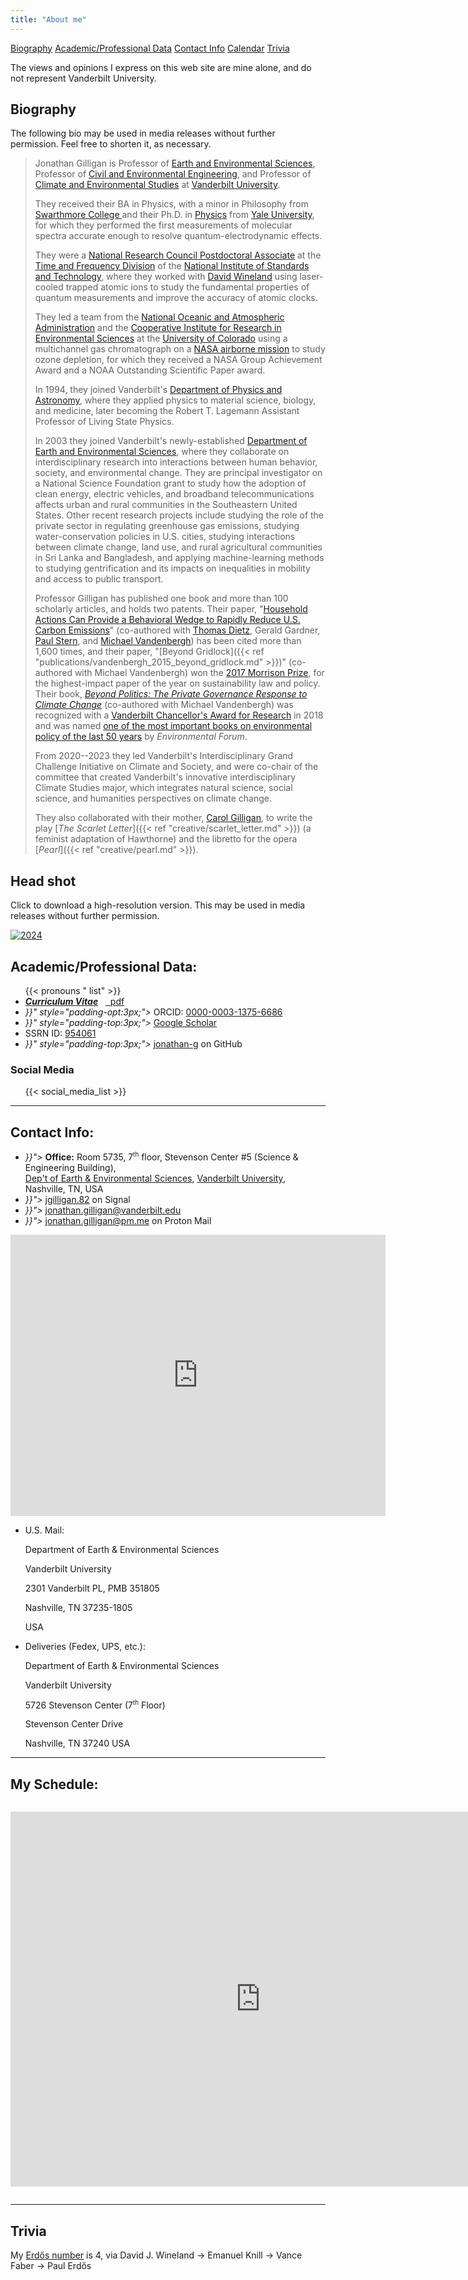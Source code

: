 ```yaml
---
title: "About me"
---
```


<span class="button">[Biography](#biography)</span> <span class="button">[Academic/Professional Data](#academic-professional-data)</span> <span class="button">[Contact Info](#contact-info)</span>  <span class="button">[Calendar](#my-schedule)</span> <span class="button">[Trivia](#trivia)</span>

The views and opinions I express on this web site are mine alone, and 
do not represent Vanderbilt University.

## Biography

The following bio may be used in media releases without further permission.
Feel free to shorten it, as necessary.

> Jonathan Gilligan is 
> Professor of 
> [Earth and Environmental Sciences](https://www.vanderbilt.edu/ees),
> Professor of 
> [Civil and Environmental Engineering](https://engineering.vanderbilt.edu/cee/),
> and
> Professor of 
> [Climate and Environmental Studies](https://as.vanderbilt.edu/climate-environmental/)
> at [Vanderbilt University](https://www.vanderbilt.edu/).
>
> They received their BA in Physics, with a minor in Philosophy from 
> [Swarthmore College ](https://www.swarthmore.edu/)
> and their Ph.D. in [Physics](https://physics.yale.edu/) from [Yale University](https://www.yale.edu/), 
> for which they performed the first measurements of molecular spectra accurate 
> enough to resolve quantum-electrodynamic effects. 
>
> They were a 
> [National Research Council Postdoctoral Associate](https://sites.nationalacademies.org/pga/rap/) 
> at the 
> [Time and Frequency Division](https://www.nist.gov/pml/time-and-frequency-division) 
> of the 
> [National Institute of Standards and Technology](https://www.nist.gov/), 
> where they worked with 
> [David Wineland](https://en.wikipedia.org/wiki/David_J._Wineland) 
> using laser-cooled trapped atomic ions to study the fundamental properties of 
> quantum measurements and improve the accuracy of atomic clocks. 
>
> They led a team from the 
> [National Oceanic and Atmospheric Administration](https://www.noaa.gov/) and 
> the [Cooperative Institute for Research in Environmental Sciences](https://cires.colorado.edu/) 
> at the [University of Colorado](https://www.colorado.edu)
> using a multichannel gas chromatograph on a 
> [NASA airborne mission](https://espo.nasa.gov/ashoe_maesa/content/ASHOE_MAESA)
> to study ozone depletion, 
> for which they received a NASA Group Achievement Award 
> and a NOAA Outstanding Scientific Paper award. 
>
> In 1994, they joined Vanderbilt's 
> [Department of Physics and Astronomy](https://as.vanderbilt.edu/physics/), 
> where they applied physics to material science, biology, and medicine, 
> later becoming the Robert T. Lagemann Assistant Professor of Living State Physics. 
>
> In 2003 they joined Vanderbilt's newly-established 
> [Department of Earth and Environmental Sciences](https://www.vanderbilt.edu/ees), 
> where they collaborate on interdisciplinary research 
> into interactions between human behavior, society, and environmental change. 
> They are principal investigator on a National Science Foundation grant to study
> how the adoption of clean energy, electric vehicles, and broadband 
> telecommunications affects urban and rural communities in the Southeastern
> United States.
> Other recent research projects include
> studying the role of the private sector in regulating greenhouse gas emissions,
> studying water-conservation policies in U.S. cities,
> studying interactions between climate change, land use, 
> and rural agricultural communities in Sri Lanka and Bangladesh,
> and applying machine-learning methods to studying gentrification and its
> impacts on inequalities in mobility and access to public transport.
>
> Professor Gilligan has published one book and more than 100 scholarly articles, 
> and holds two patents. 
> Their paper, "[Household Actions Can Provide a Behavioral Wedge to Rapidly 
> Reduce U.S. Carbon Emissions](https://doi.org/10.1073/pnas.0908738106)" 
> (co-authored with 
> [Thomas Dietz](https://sociology.msu.edu/people/faculty_directory/thomas-dietz), 
> Gerald Gardner, [Paul Stern](http://www.seri-us.org/content/paul-c-stern), 
> and [Michael Vandenbergh](https://law.vanderbilt.edu/bio/michael-vandenbergh)) 
> has been cited 
> more than 1,600 times,
> and their paper, 
> "[Beyond Gridlock]({{< ref "publications/vandenbergh_2015_beyond_gridlock.md" >}})" 
> (co-authored with Michael Vandenbergh) won 
> the [2017 Morrison Prize](https://www.prnewswire.com/news-releases/morrison-prize-winners-highlight-the-importance-of-private-action-in-battling-climate-change-300405452.html), 
> for the highest-impact paper of the year on sustainability law and policy. 
> Their book, 
> [_Beyond Politics: The Private Governance Response to Climate Change_](https://beyondpoliticsbook.com)
> (co-authored with Michael Vandenbergh) was recognized with 
> a [Vanderbilt Chancellor's Award for Research](https://news.vanderbilt.edu/2018/08/24/gould-awarded-10k-prize-for-achievement-in-research-at-fall-assembly/) 
> in 2018 and was named [one of the most important books on environmental 
> policy of the last 50 years](/news/2019/12/23/top-books/)
> by _Environmental Forum_.
>
> From 2020--2023 they led Vanderbilt's Interdisciplinary Grand Challenge
> Initiative on Climate and Society, and were co-chair of the committee
> that created Vanderbilt's innovative interdisciplinary Climate Studies
> major, which integrates natural science, social science, and humanities
> perspectives on climate change.
> 
> They also collaborated with their mother, 
> [Carol Gilligan](https://en.wikipedia.org/wiki/Carol_Gilligan), 
> to write the play 
> [_The Scarlet Letter_]({{< ref "creative/scarlet_letter.md" >}}) 
> (a feminist adaptation of Hawthorne) 
> and the libretto for the opera [_Pearl_]({{< ref "creative/pearl.md" >}}).

## Head shot

Click to download a high-resolution version. This may be used in media releases without further permission.

<!--
[![Brown](/files/headshots/Gilligan_Jonathan_brown_thumb.jpg)](/files/headshots/Gilligan_Jonathan_brown.jpg)
[![Informal](/files/headshots/Gilligan_Jonathan_informal_close_thumb.jpg)](/files/headshots/Gilligan_Jonathan_informal_close.jpg)
[![Informal Large](/files/headshots/Gilligan_Jonathan_informal_large_thumb.jpg)](/files/headshots/Gilligan_Jonathan_informal_large.jpg)
[![2022](/files/headshots/Gilligan_Jonathan_2022_thumb.jpg)](/files/headshots/Gilligan_Jonathan_2022.jpg)
-->
[![2024](/files/headshots/Gilligan_Jonathan_2024_close_thumb.jpg)](/files/headshots/Gilligan_Jonathan_2024_close.jpg)

## Academic/Professional Data:

<ul class="fa-ul">
  {{< pronouns "  list" >}}
  <li><i class="fa-li ai ai-cv" style="padding-opt:3px;"></i> <a href="/files/cv/gilligan_cv.pdf"><em><strong>Curriculum Vitae</strong></em></a> &nbsp; <a href="/files/cv/gilligan_cv.pdf" class="badge badge-small pdf"><i class="fal fa-file-pdf"></i>&nbsp;&nbsp;pdf</a>
  <li><i class="fa-li {{< fa_icon weight="b" icon="orcid" >}}" style="padding-opt:3px;"></i> ORCID: <a rel="me" href="https://orcid.org/0000-0003-1375-6686" target="_blank">0000-0003-1375-6686</a></li>
  <li><i class="fa-li {{< fa_icon weight="b" icon="google-scholar" >}}" style="padding-top:3px;"></i> <a rel="me" href="https://scholar.google.com/citations?user=B8RVAU0AAAAJ" target="_blank">Google Scholar</a></li>
  <li> <i class="fa-li ai ai-ssrn" style="padding-top:3px;"></i> SSRN ID: <a rel="me" href="https://papers.ssrn.com/sol3/cf_dev/AbsByAuth.cfm?per_id=954061" target="_blank">954061</a></li>
  <li><i class="fa-li {{< fa_icon weight="b" icon="github" >}}" style="padding-top:3px;"></i> <a rel="me" href="https://github.com/jonathan-g" target="_blank">jonathan-g</a> on GitHub</li>
</ul>

### Social Media

<ul class="fa-ul">
{{< social_media_list >}}
</ul>


---

## Contact Info:

<ul class="fa-ul">
  <li><i class="fa-li {{< fa_icon weight="s" icon="university" >}}"></i> <b>Office:</b> Room 5735, 7<sup style="font-size:70%;">th</sup> floor, Stevenson Center #5 (Science &amp; Engineering Building),<br/><a href="https://www.vanderbilt.edu/ees">Dep't of Earth &amp; Environmental Sciences</a>, <a href="https://www.vanderbilt.edu">Vanderbilt University</a>, Nashville, TN, USA</li>
  <li><i class="fa-li fa-brands {{< fa_icon weight="s" icon="signal-messenger" >}}"></i> <a href="https://signal.me/#eu/LiaAI8bSgU0l2PqEkWng55C2dz7A2DC3sUxJEIz7Opcj1o9XPEJKU53GDzJ2yQyS">jgilligan.82</a> on Signal</li>
  <li><i class="fa-li {{< fa_icon weight="s" icon="envelope" >}}"></i> <a href="mailto:jonathan.gilligan@vanderbilt.edu">jonathan.gilligan@vanderbilt.edu</a></li>
  <li><i class="fa-li {{< fa_icon weight="s" icon="envelope" >}}"></i> <a href="mailto:jonathan.gilligan@pm.me">jonathan.gilligan@pm.me</a> on Proton Mail</li>
</ul>


<iframe src="https://www.google.com/maps/embed?pb=!1m18!1m12!1m3!1d3221.896502279433!2d-86.8021866!3d36.1447332!2m3!1f0!2f0!3f0!3m2!1i1024!2i768!4f13.1!3m3!1m2!1s0x88646697ffe4b5df%3A0x7be5cd1f89eaab88!2sDepartment%20of%20Earth%20and%20Environmental%20Sciences!5e0!3m2!1sen!2sus!4v1679434064444!5m2!1sen!2sus" width="600" height="450" style="border:0;" allowfullscreen="" loading="lazy" referrerpolicy="no-referrer-when-downgrade"></iframe>

* U.S. Mail:

     Department of Earth & Environmental Sciences

     Vanderbilt University

     2301 Vanderbilt PL, PMB 351805

     Nashville, TN 37235-1805

     USA

* Deliveries (Fedex, UPS, etc.):

    Department of Earth & Environmental Sciences

    Vanderbilt University

    5726 Stevenson Center (7<sup style="font-size:70%;">th</sup> Floor)

    Stevenson Center Drive

    Nashville, TN 37240
    USA

---

## My Schedule:


<iframe src="https://calendar.google.com/calendar/embed?src=4i6vej0dimijlna7uh07fceqok%40group.calendar.google.com&ctz=America/Chicago" style="border:0;margin-top:1em;margin-bottom:1em;" width="800" height="600" frameborder="0" scrolling="no"></iframe>

---

## Trivia

My [Erd&#337;s number](http://www.oakland.edu/enp/) is 4, via David J. Wineland &rarr; Emanuel Knill &rarr; Vance Faber &rarr; Paul Erd&#337;s
